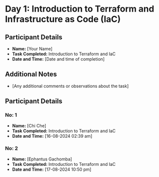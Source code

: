 # Day 1: Introduction to Terraform and Infrastructure as Code (IaC)

## Participant Details
- **Name:** [Your Name]
- **Task Completed:** Introduction to Terraform and IaC
- **Date and Time:** [Date and time of completion]

## Additional Notes
- [Any additional comments or observations about the task]

## Participant Details
### No: 1
- **Name:** [Chi Che]
- **Task Completed:** Introduction to Terraform and IaC
- **Date and Time:** [16-08-2024 02:39 am]

### No: 2
- **Name:** [Ephantus Gachomba]
- **Task Completed:** Introduction to Terraform and IaC
- **Date and Time:** [17-08-2024 10:50 pm]
